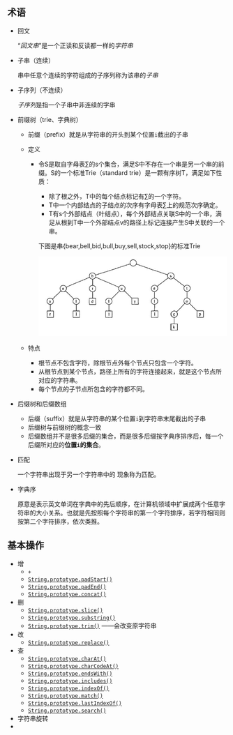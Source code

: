 ## 术语

+ 回文

   “*回文串*”是一个正读和反读都一样的*字符串* 

+ 子串（连续）

   串中任意个连续的字符组成的子序列称为该串的*子串* 

+ 子序列（不连续）

   *子序列*是指一个子串中非连续的字串 

+ 前缀树（trie、字典树）

  + 前缀（prefix）就是从字符串的开头到某个位置`i`截出的子串 

  + 定义

    + 令S是取自字母表∑的s个集合，满足S中不存在一个串是另一个串的前缀。S的一个标准Trie（standard trie）是一颗有序树T，满足如下性质：

      - 除了根之外，T中的每个结点标记有∑的一个字符。
      - T中一个内部结点的子结点的次序有字母表∑上的规范次序确定。
      - T有s个外部结点（叶结点），每个外部结点关联S中的一个串，满足从根到T中一个外部结点v的路径上标记连接产生S中关联的一个串。

      下图是串{bear,bell,bid,bull,buy,sell,stock,stop}的标准Trie

      ![img](images/04153120-16fd6db787b94c9f97242468f77b6d95.jpg)

  + 特点

    + 根节点不包含字符，除根节点外每个节点只包含一个字符。
    + 从根节点到某个节点，路径上所有的字符连接起来，就是这个节点所对应的字符串。
    + 每个节点的子节点所包含的字符都不同。

+ 后缀树和后缀数组

  +  后缀（suffix）就是从字符串的某个位置`i`到字符串末尾截出的子串 
  + 后缀树与前缀树的概念一致
  + 后缀数组并不是很多后缀的集合，而是很多后缀按字典序排序后，每一个后缀所对应的**位置`i`的集合**。

+ 匹配

  一个字符串出现于另一个字符串中的 现象称为匹配。

+ 字典序

   原意是表示英文单词在字典中的先后顺序，在计算机领域中扩展成两个任意字符串的大小关系。也就是先按照每个字符串的第一个字符排序，若字符相同则按第二个字符排序，依次类推。

## 基本操作

+ 增
  + `+`
  + [`String.prototype.padStart()`](https://developer.mozilla.org/zh-CN/docs/Web/JavaScript/Reference/Global_Objects/String/padStart) 
  +  [`String.prototype.padEnd()`](https://developer.mozilla.org/zh-CN/docs/Web/JavaScript/Reference/Global_Objects/String/padEnd) 
  +  [`String.prototype.concat()`](https://developer.mozilla.org/zh-CN/docs/Web/JavaScript/Reference/Global_Objects/String/concat) 
+ 删
  +  [`String.prototype.slice()`](https://developer.mozilla.org/zh-CN/docs/Web/JavaScript/Reference/Global_Objects/String/slice) 
  +  [`String.prototype.substring()`](https://developer.mozilla.org/zh-CN/docs/Web/JavaScript/Reference/Global_Objects/String/slice) 
  +  [`String.prototype.trim()`](https://developer.mozilla.org/zh-CN/docs/Web/JavaScript/Reference/Global_Objects/String/trim) ——会改变原字符串
+ 改
  +  [`String.prototype.replace()`](https://developer.mozilla.org/zh-CN/docs/Web/JavaScript/Reference/Global_Objects/String/replace) 
+ 查
  +  [`String.prototype.charAt()`](https://developer.mozilla.org/zh-CN/docs/Web/JavaScript/Reference/Global_Objects/String/charAt) 
  +  [`String.prototype.charCodeAt()`](https://developer.mozilla.org/zh-CN/docs/Web/JavaScript/Reference/Global_Objects/String/charCodeAt) 
  +  [`String.prototype.endsWith()`](https://developer.mozilla.org/zh-CN/docs/Web/JavaScript/Reference/Global_Objects/String/endsWith) 
  + [`String.prototype.includes()`](https://developer.mozilla.org/zh-CN/docs/Web/JavaScript/Reference/Global_Objects/String/includes) 
  + [`String.prototype.indexOf()`](https://developer.mozilla.org/zh-CN/docs/Web/JavaScript/Reference/Global_Objects/String/indexOf) 
  +  [`String.prototype.match()`](https://developer.mozilla.org/zh-CN/docs/Web/JavaScript/Reference/Global_Objects/String/match) 
  +  [`String.prototype.lastIndexOf()`](https://developer.mozilla.org/zh-CN/docs/Web/JavaScript/Reference/Global_Objects/String/lastIndexOf) 
  +  [`String.prototype.search()`](https://developer.mozilla.org/zh-CN/docs/Web/JavaScript/Reference/Global_Objects/String/search) 
+ 字符串旋转
+ 